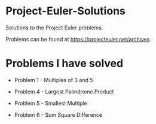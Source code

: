# Project-Euler-Solutions
Solutions to the Project Euler problems.

Problems can be found at https://projecteuler.net/archives

# Problems I have solved

* Problem 1 - Multiples of 3 and 5

* Problem 4 - Largest Palindrome Product
* Problem 5 - Smallest Multiple
* Problem 6 - Sum Square Difference
